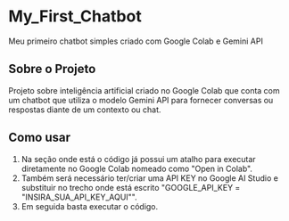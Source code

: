 # My_First_Chatbot
Meu primeiro chatbot simples criado com Google Colab e Gemini API

## Sobre o Projeto
Projeto sobre inteligência artificial criado no Google Colab que conta com um chatbot que utiliza o modelo Gemini API para fornecer conversas ou respostas diante de um contexto ou chat.

## Como usar
1. Na seção onde está o código já possui um atalho para executar diretamente no Google Colab nomeado como "Open in Colab".
2. Também será necessário ter/criar uma API KEY no Google AI Studio e substituir no trecho onde está escrito "GOOGLE_API_KEY = "INSIRA_SUA_API_KEY_AQUI"".
3. Em seguida basta executar o código.
